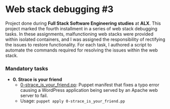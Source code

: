 # Web stack debugging #3

Project done during **Full Stack Software Engineering studies** at **ALX**.
This project marked the fourth installment in a series of web stack debugging tasks. In these assignments, malfunctioning web stacks were provided within isolated containers, and I was assigned the responsibility of rectifying the issues to restore functionality. For each task, I authored a script to automate the commands required for resolving the issues within the web stack.

### Mandatory tasks

* **0. Strace is your friend**
  * [0-strace_is_your_friend.pp](./0-strace_is_your_friend.pp): Puppet manifest that fixes a typo error causing a WordPress application being served by an Apache web server to fail.
  * Usage: `puppet apply 0-strace_is_your_friend.pp`
